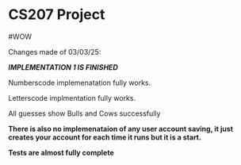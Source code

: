 # CS207 Project
#WOW

Changes made of 03/03/25: 

***IMPLEMENTATION 1 IS FINISHED***

Numberscode implemenatation fully works.

Letterscode implmentation fully works. 

All guesses show Bulls and Cows successfully

**There is also no implemenataion of any user account saving, it just creates your account for each time it runs but it is a start.**

**Tests are almost fully complete**
